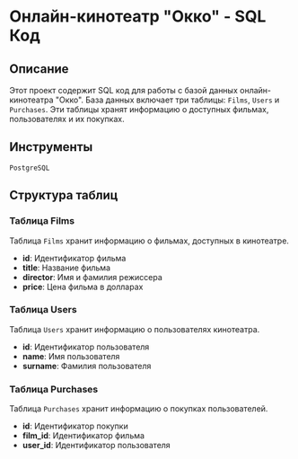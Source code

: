 # Онлайн-кинотеатр "Окко" - SQL Код

## Описание

Этот проект содержит SQL код для работы с базой данных онлайн-кинотеатра "Окко". База данных включает три таблицы: `Films`, `Users` и `Purchases`. Эти таблицы хранят информацию о доступных фильмах, пользователях и их покупках.

## Инструменты
`PostgreSQL`

## Структура таблиц

### Таблица Films

Таблица `Films` хранит информацию о фильмах, доступных в кинотеатре.

- **id**: Идентификатор фильма
- **title**: Название фильма
- **director**: Имя и фамилия режиссера
- **price**: Цена фильма в долларах

### Таблица Users

Таблица `Users` хранит информацию о пользователях кинотеатра.

- **id**: Идентификатор пользователя
- **name**: Имя пользователя
- **surname**: Фамилия пользователя

### Таблица Purchases

Таблица `Purchases` хранит информацию о покупках пользователей.

- **id**: Идентификатор покупки
- **film_id**: Идентификатор фильма
- **user_id**: Идентификатор пользователя
